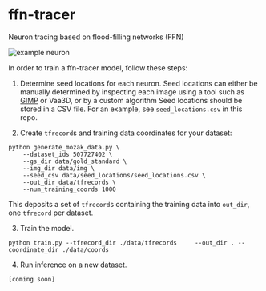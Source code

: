 # ffn-tracer
Neuron tracing based on flood-filling networks (FFN)


![example neuron](./img/patch_and_label_507727402_f32.png)

In order to train a ffn-tracer model, follow these steps:

1. Determine seed locations for each neuron. Seed locations can either be manually determined by inspecting each image using a tool such as [GIMP](https://www.gimp.org/) or Vaa3D, or by a custom algorithm Seed locations should be stored in a CSV file. For an example, see `seed_locations.csv` in this repo.

2. Create `tfrecord`s and training data coordinates for your dataset:

``` 
python generate_mozak_data.py \
    --dataset_ids 507727402 \
    --gs_dir data/gold_standard \
    --img_dir data/img \
    --seed_csv data/seed_locations/seed_locations.csv \
    --out_dir data/tfrecords \
    --num_training_coords 1000
```

This deposits a set of `tfrecord`s containing the training data into `out_dir`, one `tfrecord` per dataset.


3. Train the model.

```python train.py --tfrecord_dir ./data/tfrecords     --out_dir . --coordinate_dir ./data/coords```

4. Run inference on a new dataset.

`[coming soon]`